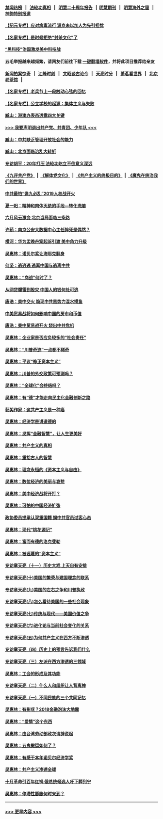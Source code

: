 #### [禁闻热榜](热点新闻.md?=0)  &nbsp;&nbsp;|&nbsp;&nbsp; [法轮功真相](https://github.com/gfw-breaker/truth/blob/master/README.md?=0) &nbsp;&nbsp;|&nbsp;&nbsp; [明慧二十周年报告](https://github.com/gfw-breaker/mh-reports/blob/master/README.md?=0) &nbsp;&nbsp;|&nbsp;&nbsp;[明慧期刊](https://github.com/gfw-breaker/mh-qikan) &nbsp;&nbsp;|&nbsp;&nbsp; [明慧海外之窗](https://github.com/gfw-breaker/mh-news/blob/master/README.md?=0) &nbsp;&nbsp;|&nbsp;&nbsp; [神韵特别报道](https://github.com/gfw-breaker/mh-news/blob/master/shenyun.md?=0)
#### [【纪元专栏】应对病毒流行 渥京未以加人为先引担忧](../pages/nsc423/n11875714.md?t=03142031) 
#### [【名家专栏】是时候拒绝“封杀文化”了](../pages/nsc423/n11814093.md?t=03142031) 
#### [“黑科技”治国激发美中科技战](../pages/nsc423/n11638056.md?t=03142031) 
#### 五毛举报越来越频繁，请网友们前往下载 [一键翻墙软件](https://github.com/gfw-breaker/ssr-accounts)，并将此项目推荐给亲友
#### [新闻拍案惊奇](https://github.com/gfw-breaker/banned-news/blob/master/pages/link4.md) &nbsp;&nbsp;|&nbsp;&nbsp; [江峰时刻](https://github.com/gfw-breaker/banned-news/blob/master/pages/link4.md) &nbsp;&nbsp;|&nbsp;&nbsp; [文昭谈古论今](https://github.com/gfw-breaker/banned-news/blob/master/pages/link4.md) &nbsp;&nbsp;|&nbsp;&nbsp; [天亮时分](https://github.com/gfw-breaker/banned-news/blob/master/pages/link4.md) &nbsp;&nbsp;|&nbsp;&nbsp; [萧茗看世界](https://github.com/gfw-breaker/banned-news/blob/master/pages/link4.md) &nbsp;&nbsp;|&nbsp;&nbsp; [北京老茶馆](https://github.com/gfw-breaker/banned-news/blob/master/pages/link4.md) &nbsp;&nbsp;|&nbsp;&nbsp; 
#### [【名家专栏】老兵节上一段触动心弦的回忆](../pages/nsc423/n11646016.md?t=03142031) 
#### [【名家专栏】公立学校的起源：集体主义与失败](../pages/nsc423/n11601833.md?t=03142031) 
#### [臧山：港澳办表态透露四大关键](../pages/nsc423/n11421628.md?t=03142031) 
#### [>>> 我要声明退出共产党、共青团、少年队 <<<](https://github.com/begood0513/goodnews/blob/master/quit/letter.md) 
#### [臧山：中共缺乏管理开放社会的能力](../pages/nsc423/n11407457.md?t=03142031) 
#### [臧山：北京面临治乱大转折](../pages/nsc423/n11406895.md?t=03142031) 
#### [专访胡平：20年打压 法轮功屹立不倒意义深远](../pages/nsc423/n11398800.md?t=03142031) 
#### [《九评共产党》](https://github.com/begood0513/9ping.md/blob/master/README.md) &nbsp;|&nbsp; [《解体党文化》](../../../../jtdwh.md/blob/master/README.md)  &nbsp;|&nbsp; [《共产主义的终极目的》](../../../../gczydzjmd.md/blob/master/README.md) &nbsp;|&nbsp; [《魔鬼在统治我们的世界》](../../../../mgztzwmdsj.md/blob/master/README.md) 
#### [中共最怕“逢九必乱”2019人权战开火](../pages/nsc423/n11385248.md?t=03142031) 
#### [夏一阳：精神和肉体灭绝的手段—转化洗脑](../pages/nsc423/n11368250.md?t=03142031) 
#### [六月风云激变 北京当局面临三条路](../pages/nsc423/n11313668.md?t=03142031) 
#### [许茹：南京公安大数据中心主任猝死是偶然？](../pages/nsc423/n11064744.md?t=03142031) 
#### [横河：华为孟晚舟案起诉引渡 美中角力升级](../pages/nsc423/n11027230.md?t=03142031) 
#### [吴惠林：诺贝尔奖让海耶克翻身](../pages/nsc423/n10890049.md?t=03142031) 
#### [何坚：逃逃逃 逃离中国与逃离中共](../pages/nsc423/n10592891.md?t=03142031) 
#### [吴惠林：“商战”何时了？](../pages/nsc423/n10573558.md?t=03142031) 
#### [从网贷爆雷到股灾 中国人的钱何处可逃](../pages/nsc423/n10572800.md?t=03142031) 
#### [唐浩：美中交火 隐现中共黑势力混水摸鱼](../pages/nsc423/n10544040.md?t=03142031) 
#### [中美贸易战将如何影响中国的房市和币值](../pages/nsc423/n10543697.md?t=03142031) 
#### [唐浩：美中贸易战开火 烧出中共危机](../pages/nsc423/n10540126.md?t=03142031) 
#### [吴惠林：企业家是否应负较多的“社会责任”](../pages/nsc423/n10535022.md?t=03142031) 
#### [吴惠林：“川普奇迹”一点都不稀奇](../pages/nsc423/n10512808.md?t=03142031) 
#### [吴惠林：平议“修正资本主义”](../pages/nsc423/n10495724.md?t=03142031) 
#### [吴惠林：川普的外交政策可预测吗？](../pages/nsc423/n10462387.md?t=03142031) 
#### [吴惠林：“全球化”会终结吗？](../pages/nsc423/n10452838.md?t=03142031) 
#### [吴惠林：有“德”才能走向民主化金融创新之路](../pages/nsc423/n10432292.md?t=03142031) 
#### [获奖作家：这共产主义是一种癌](../pages/nsc423/n10431541.md?t=03142031) 
#### [吴惠林：经济学是讲道德的](../pages/nsc423/n10398014.md?t=03142031) 
#### [吴惠林：发挥“金融智慧”，让人生更美好](../pages/nsc423/n10375019.md?t=03142031) 
#### [吴惠林：共产主义的真相](../pages/nsc423/n10351394.md?t=03142031) 
#### [吴惠林：重拾古人的智慧](../pages/nsc423/n10337691.md?t=03142031) 
#### [吴惠林：理念永恒的《资本主义与自由》](../pages/nsc423/n10316274.md?t=03142031) 
#### [吴惠林：数位经济的美丽与哀愁](../pages/nsc423/n10292946.md?t=03142031) 
#### [吴惠林：美中经济战将开打？](../pages/nsc423/n10258825.md?t=03142031) 
#### [吴惠林：可怕的中国经济扩张](../pages/nsc423/n10219147.md?t=03142031) 
#### [政协委员提承认双重国籍 揭中共官员过客心态](../pages/nsc423/n10208809.md?t=03142031) 
#### [吴惠林：现代“桃花源记”](../pages/nsc423/n10185234.md?t=03142031) 
#### [吴惠林：富而有德的洛克斐勒](../pages/nsc423/n10142264.md?t=03142031) 
#### [吴惠林：被诬蔑的“资本主义”](../pages/nsc423/n10124816.md?t=03142031) 
#### [专访章天亮（十一）历史大戏 上天自有安排](../pages/nsc423/n10094905.md?t=03142031) 
#### [专访章天亮(十)美国的繁荣与建国理念的联系](../pages/nsc423/n10094899.md?t=03142031) 
#### [专访章天亮(九)美国的左右之争和川普执政](../pages/nsc423/n10094889.md?t=03142031) 
#### [专访章天亮(八)怎么看待美国的一些社会现象](../pages/nsc423/n10094857.md?t=03142031) 
#### [专访章天亮(七)传统与现代——美国价值之争](../pages/nsc423/n10093140.md?t=03142031) 
#### [专访章天亮(六)进化论与当前社会变化的关系](../pages/nsc423/n10092036.md?t=03142031) 
#### [专访章天亮(五)为何共产主义在西方不断渗透](../pages/nsc423/n10083620.md?t=03142031) 
#### [专访章天亮（四）历史上的预言告诉我们什么](../pages/nsc423/n10083606.md?t=03142031) 
#### [专访章天亮（三）左派在西方渗透的三领域](../pages/nsc423/n10081115.md?t=03142031) 
#### [吴惠林：工会的形成及其功能](../pages/nsc423/n10080633.md?t=03142031) 
#### [专访章天亮（二）什么人和组织让人背离神](../pages/nsc423/n10076637.md?t=03142031) 
#### [专访章天亮（一）不同民族的三个共同记忆](../pages/nsc423/n10074188.md?t=03142031) 
#### [吴惠林：有影呒？2018金融泡沫大地震](../pages/nsc423/n10040534.md?t=03142031) 
#### [吴惠林：“爱情”这个东西](../pages/nsc423/n10019423.md?t=03142031) 
#### [吴惠林：由台湾劳动部政次请辞说起](../pages/nsc423/n9979679.md?t=03142031) 
#### [吴惠林：五鬼搬运如何了？](../pages/nsc423/n9925338.md?t=03142031) 
#### [吴惠林：有感于本年诺贝尔经济学奖](../pages/nsc423/n9871883.md?t=03142031) 
#### [吴惠林：共产主义渗透全球](../pages/nsc423/n9812748.md?t=03142031) 
#### [十月革命引百年红祸 俄总统候选人吁下葬列宁](../pages/nsc423/n9810182.md?t=03142031) 
#### [吴惠林：停滞性膨胀何时来到？](../pages/nsc423/n9764136.md?t=03142031) 

----
#### [ >>> 更早内容 <<< ](../indexes/nsc423-earlier.md)

